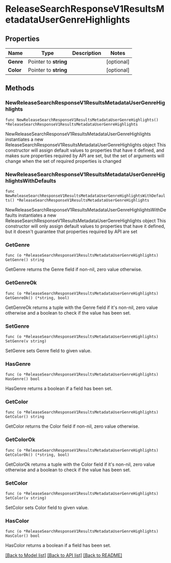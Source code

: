 # ReleaseSearchResponseV1ResultsMetadataUserGenreHighlights

## Properties

Name | Type | Description | Notes
------------ | ------------- | ------------- | -------------
**Genre** | Pointer to **string** |  | [optional] 
**Color** | Pointer to **string** |  | [optional] 

## Methods

### NewReleaseSearchResponseV1ResultsMetadataUserGenreHighlights

`func NewReleaseSearchResponseV1ResultsMetadataUserGenreHighlights() *ReleaseSearchResponseV1ResultsMetadataUserGenreHighlights`

NewReleaseSearchResponseV1ResultsMetadataUserGenreHighlights instantiates a new ReleaseSearchResponseV1ResultsMetadataUserGenreHighlights object
This constructor will assign default values to properties that have it defined,
and makes sure properties required by API are set, but the set of arguments
will change when the set of required properties is changed

### NewReleaseSearchResponseV1ResultsMetadataUserGenreHighlightsWithDefaults

`func NewReleaseSearchResponseV1ResultsMetadataUserGenreHighlightsWithDefaults() *ReleaseSearchResponseV1ResultsMetadataUserGenreHighlights`

NewReleaseSearchResponseV1ResultsMetadataUserGenreHighlightsWithDefaults instantiates a new ReleaseSearchResponseV1ResultsMetadataUserGenreHighlights object
This constructor will only assign default values to properties that have it defined,
but it doesn't guarantee that properties required by API are set

### GetGenre

`func (o *ReleaseSearchResponseV1ResultsMetadataUserGenreHighlights) GetGenre() string`

GetGenre returns the Genre field if non-nil, zero value otherwise.

### GetGenreOk

`func (o *ReleaseSearchResponseV1ResultsMetadataUserGenreHighlights) GetGenreOk() (*string, bool)`

GetGenreOk returns a tuple with the Genre field if it's non-nil, zero value otherwise
and a boolean to check if the value has been set.

### SetGenre

`func (o *ReleaseSearchResponseV1ResultsMetadataUserGenreHighlights) SetGenre(v string)`

SetGenre sets Genre field to given value.

### HasGenre

`func (o *ReleaseSearchResponseV1ResultsMetadataUserGenreHighlights) HasGenre() bool`

HasGenre returns a boolean if a field has been set.

### GetColor

`func (o *ReleaseSearchResponseV1ResultsMetadataUserGenreHighlights) GetColor() string`

GetColor returns the Color field if non-nil, zero value otherwise.

### GetColorOk

`func (o *ReleaseSearchResponseV1ResultsMetadataUserGenreHighlights) GetColorOk() (*string, bool)`

GetColorOk returns a tuple with the Color field if it's non-nil, zero value otherwise
and a boolean to check if the value has been set.

### SetColor

`func (o *ReleaseSearchResponseV1ResultsMetadataUserGenreHighlights) SetColor(v string)`

SetColor sets Color field to given value.

### HasColor

`func (o *ReleaseSearchResponseV1ResultsMetadataUserGenreHighlights) HasColor() bool`

HasColor returns a boolean if a field has been set.


[[Back to Model list]](../README.md#documentation-for-models) [[Back to API list]](../README.md#documentation-for-api-endpoints) [[Back to README]](../README.md)


